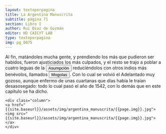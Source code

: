```yaml
---
layout: textoporpagina
title: La Argentina Manuscrita
subtitle: página 71
section: Libro I
author: Rui Díaz de Guzmán
editor: HD CAICYT LAB
type: textoporpagina
img: pg_0075
---
```


<div class="row">
    <div class="column">
Al fin, matándoles mucha gente, y prendiendo los más que pudieron ser habidos, fueron ajusticiados los más culpados, y el resto se trajo a poblar a cuatro leguas de la <a href="https://recogito.pelagios.org/document/wzqxhk0h3vpikm/part/1/edit#ea870fb5-6c0d-4592-8904-f258ac8c8c7a" target="_blank"><button class="balloon" data-balloon-pos="up" data-balloon-length="large" data-balloon="Asunción del Paraguay.">Asumpción</button></a> reduciéndolos con otros indios más benévolos, llamados <button class="balloon" data-balloon-pos="up" data-balloon-length="large" data-balloon="Indios bárbaros del Paraguay. Indios benévolos, reducidos por Cabeza de Vaca. Las dos veces que se habla de estos indios, se les clasifica de un modo contradictorio: porque el bárbaro es cuando menos grosero; lo que no supone benevolencia. Esta tribu ha dejado de existir, y se habla muy poco de ella en la historia de la conquista. Su nombre no es guaraní, e ignoramos lo que signifique.">Mogolas</button>. Con lo cual se volvió el Adelantado muy gozoso, aunque enfermo de unas cuartanas que días había le traían desasosegado: todo lo cual pasó el año de 1542, con lo demás que en este capítulo se ha dicho.    </div>

    <div class="column">
    <a href="{{site.baseurl}}/assets/img/argentina_manuscrita/{{page.img}}.jpg"><img src="{{site.baseurl}}/assets/img/argentina_manuscrita/{{page.img}}.jpg"></a>
    </div>
</div>